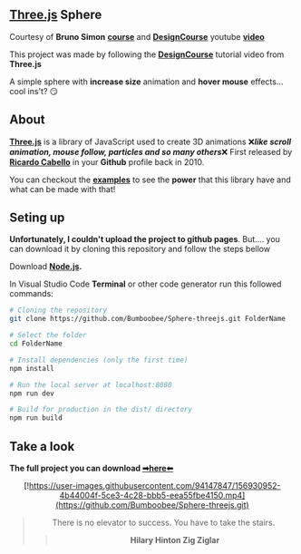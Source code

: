 ## [Three.js](https://threejs.org/) Sphere

Courtesy of **Bruno Simon** **[course](https://threejs-journey.xyz/)** and **[DesignCourse](https://www.youtube.com/channel/UCVyRiMvfUNMA1UPlDPzG5Ow)** youtube **[video](https://www.youtube.com/watch?v=pUgWfqWZWmM)**

This project was made by following the **[DesignCourse](https://www.youtube.com/channel/UCVyRiMvfUNMA1UPlDPzG5Ow)** tutorial video from **Three.js**

A simple sphere with **increase size** animation and **hover mouse** effects... cool ins't? 😏

## About

**[Three.js](https://threejs.org/)** is a library of JavaScript used to create 3D animations ❌***like scroll animation, mouse follow, particles and so many others***❌
First released by **[Ricardo Cabello](https://github.com/mrdoob/)** in your **Github** profile back in 2010.

You can checkout the **[examples](https://threejs.org/examples/#webgl_animation_keyframes)** to see the **power** that this library have and what can be made with that!

## Seting up

**Unfortunately, I couldn't upload the project to github pages**. But.... you can download it by cloning this repository and follow the steps bellow 

Download **[Node.js](https://nodejs.org/en/download/).**

In Visual Studio Code **Terminal** or other code generator run this followed commands:

``` bash
# Cloning the repository
git clone https://github.com/Bumboobee/Sphere-threejs.git FolderName

# Select the folder 
cd FolderName

# Install dependencies (only the first time)
npm install

# Run the local server at localhost:8080
npm run dev

# Build for production in the dist/ directory
npm run build
```

## Take a look

 **The full project you can download [➡here⬅](https://github.com/Bumboobee/Sphere-threejs.git)**
 
<div align="center">

[!https://user-images.githubusercontent.com/94147847/156930952-4b44004f-5ce3-4c28-bbb5-eea55fbe4150.mp4](https://github.com/Bumboobee/Sphere-threejs.git)

 > There is no elevator to success. You have to take the stairs.
 >> **Hilary Hinton Zig Ziglar**
<div \> 
